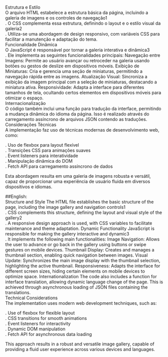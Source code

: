 Estrutura e Estilo  
O arquivo HTML estabelece a estrutura básica da página, incluindo a galeria de imagens e os controles de navegação1  
. O CSS complementa essa estrutura, definindo o layout e o estilo visual da galeria2  
. Utiliza-se uma abordagem de design responsivo, com variáveis CSS para facilitar a manutenção e adaptação do tema.  
Funcionalidade Dinâmica  
O JavaScript é responsável por tornar a galeria interativa e dinâmica3  
. Ele implementa as seguintes funcionalidades principais: Navegação entre Imagens: Permite ao usuário avançar ou retroceder na galeria usando botões ou gestos de deslize em dispositivos móveis. Exibição de Miniaturas: Cria e gerencia uma seção de miniaturas, permitindo a navegação rápida entre as imagens. Atualização Visual: Sincroniza a exibição da imagem principal com a seleção de miniaturas, destacando a miniatura ativa. Responsividade: Adapta a interface para diferentes tamanhos de tela, ocultando certos elementos em dispositivos móveis para otimizar o espaço.  
Internacionalização  
O código também inclui uma função para tradução da interface, permitindo a mudança dinâmica do idioma da página. Isso é realizado através do carregamento assíncrono de arquivos JSON contendo as traduções.  
Considerações Técnicas  
A implementação faz uso de técnicas modernas de desenvolvimento web, como:  

. Uso de flexbox para layout flexível  
. Transições CSS para animações suaves  
. Event listeners para interatividade  
. Manipulação dinâmica do DOM  
. Fetch API para carregamento assíncrono de dados  

Esta abordagem resulta em uma galeria de imagens robusta e versátil, capaz de proporcionar uma experiência de usuário fluida em diversos dispositivos e idiomas.  

##English:  
Structure and Style The HTML file establishes the basic structure of the page, including the image gallery and navigation controls1  
. CSS complements this structure, defining the layout and visual style of the gallery2  
. A responsive design approach is used, with CSS variables to facilitate maintenance and theme adaptation. Dynamic Functionality JavaScript is responsible for making the gallery interactive and dynamic3  
. It implements the following main functionalities: Image Navigation: Allows the user to advance or go back in the gallery using buttons or swipe gestures on mobile devices. Thumbnail Display: Creates and manages a thumbnail section, enabling quick  navigation between images. Visual Update: Synchronizes the main image display with the thumbnail selection, highlighting the active thumbnail. Responsiveness: Adapts the interface for different screen sizes, hiding certain elements on mobile devices to optimize space. Internationalization The code also includes a function for interface translation, allowing dynamic language change of the page. This is achieved through asynchronous loading of JSON files containing the translations.   
Technical Considerations  
The implementation uses modern web development techniques, such as:  <br>

. Use of flexbox for flexible layout  
. CSS transitions for smooth animations  
. Event listeners for interactivity   
. Dynamic DOM manipulation  
. Fetch API for asynchronous data loading  

This approach results in a robust and versatile image gallery, capable of providing a fluid user experience across various devices and languages.  
